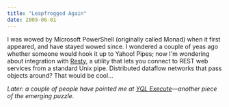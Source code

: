 ```yaml
---
title: "Leapfrogged Again"
date: 2009-06-01
---
```

I was wowed by Microsoft PowerShell (originally called Monad) when it first appeared, and have stayed wowed since. I wondered a couple of yeas ago whether someone would hook it up to Yahoo! Pipes; now I'm wondering about integration with <a href="http://github.com/micha/resty/tree/master">Resty</a>, a utility that lets you connect to REST web services from a standard Unix pipe.  Distributed dataflow networks that pass objects around?  That would be cool…

<em>Later: a couple of people have pointed me at <a href="http://developer.yahoo.net/blog/archives/2009/04/yql_execute.html">YQL Execute</a>—another piece of the emerging puzzle.</em>
